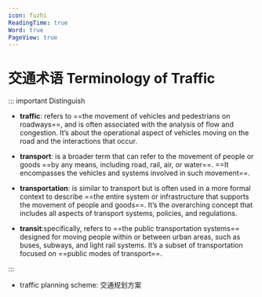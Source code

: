 ```yaml
---
icon: fuzhi
ReadingTime: true
Word: true
PageView: true
---
```


# 交通术语 Terminology of Traffic

::: important Distinguish

- **traffic**: refers to ==the movement of vehicles and pedestrians on roadways==, and is often associated with the analysis of flow and congestion. It’s about the operational aspect of vehicles moving on the road and the interactions that occur.

- **transport**: is a broader term that can refer to the movement of people or goods ==by any means, including road, rail, air, or water==. ==It encompasses the vehicles and systems involved in such movement==.

- **transportation**: is similar to transport but is often used in a more formal context to describe ==the entire system or infrastructure that supports the movement of people and goods==. It’s the overarching concept that includes all aspects of transport systems, policies, and regulations.

- **transit**:specifically, refers to ==the public transportation systems== designed for moving people within or between urban areas, such as buses, subways, and light rail systems. It’s a subset of transportation focused on ==public modes of transport==.

:::

- traffic planning scheme: 交通规划方案
